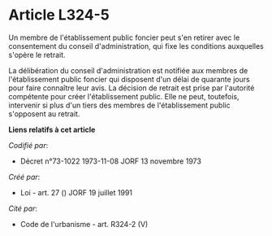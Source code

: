 # Article L324-5

Un membre de l'établissement public foncier peut s'en retirer avec le consentement du conseil d'administration, qui fixe les
conditions auxquelles s'opère le retrait.

La délibération du conseil d'administration est notifiée aux membres de l'établissement public foncier qui disposent d'un
délai de quarante jours pour faire connaître leur avis. La décision de retrait est prise par l'autorité compétente pour créer
l'établissement public. Elle ne peut, toutefois, intervenir si plus d'un tiers des membres de l'établissement public
s'opposent au retrait.

**Liens relatifs à cet article**

_Codifié par_:

  - Décret n°73-1022 1973-11-08 JORF 13 novembre 1973

_Créé par_:

  - Loi - art. 27 () JORF 19 juillet 1991

_Cité par_:

  - Code de l'urbanisme - art. R324-2 (V)

